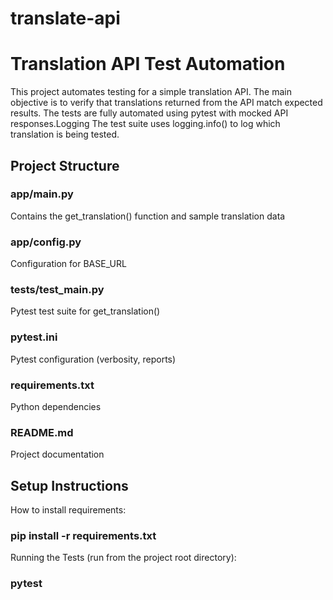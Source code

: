 # translate-api
# Translation API Test Automation

This project automates testing for a simple translation API. The main objective is to verify that translations returned from the API match expected results. The tests are fully automated using pytest with mocked API responses.Logging
The test suite uses logging.info() to log which translation is being tested.

## Project Structure
### app/main.py	
Contains the get_translation() function and sample translation data
### app/config.py	
Configuration for BASE_URL
### tests/test_main.py	
Pytest test suite for get_translation()
### pytest.ini	
Pytest configuration (verbosity, reports)
### requirements.txt	
Python dependencies
### README.md	
Project documentation

## Setup Instructions

How to install requirements:
### pip install -r requirements.txt

Running the Tests (run from the project root directory):
### pytest
